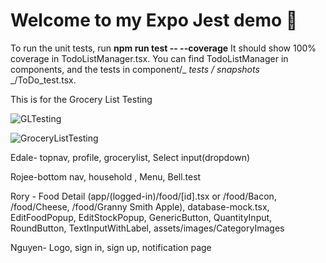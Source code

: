# Welcome to my Expo Jest demo 👋

To run the unit tests, run **npm run test -- --coverage**
It should show 100% coverage in TodoListManager.tsx.
You can find TodoListManager in components, and the tests in component/_ _tests_ _/_ _snapshots_ _/ToDo_test.tsx.


This is for the Grocery List Testing

![GLTesting](https://github.com/user-attachments/assets/87d25e85-ab25-42fb-a906-ecce581af7a0)

![GroceryListTesting](https://github.com/user-attachments/assets/0f996063-0de1-4674-9f45-f9ea39c5c3d6)



Edale- topnav, profile, grocerylist, Select input(dropdown) 

Rojee-bottom nav, household , Menu, Bell.test

Rory - Food Detail (app/(logged-in)/food/[id].tsx or /food/Bacon, /food/Cheese, /food/Granny Smith Apple), database-mock.tsx, EditFoodPopup, EditStockPopup, GenericButton, QuantityInput, RoundButton, TextInputWithLabel, assets/images/CategoryImages

Nguyen- Logo, sign in, sign up, notification page


